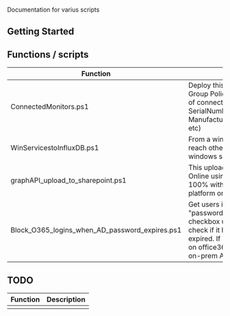 # 
Documentation for varius scripts


## Getting Started

## Functions / scripts 

|   Function  |  Description  |
| ------------- | ------------- |
| ConnectedMonitors.ps1  | Deploy this script with SCCM / Group Policy and create a report of connected monitors ( SerialNumber, Manufacturer,WeekOfManufacture etc)  |
| WinServicestoInfluxDB.ps1  | From a windows server that can reach other server, push status of windows services to influxDB |
| graphAPI_upload_to_sharepoint.ps1 | This upload file to SharePoint Online using graphAPI, this works 100% with HTTP and is cross platform on PS7 | 
| Block_O365_logins_when_AD_password_expires.ps1 | Get users in AD that have the "password never expires" checkbox unchecked, and then check if it has the password expired. If it is expired, block login on office365, if not, do nothing on-prem AD | 




## TODO 

|   Function  |  Description  |
| ------------- | ------------- |
|  |   |

